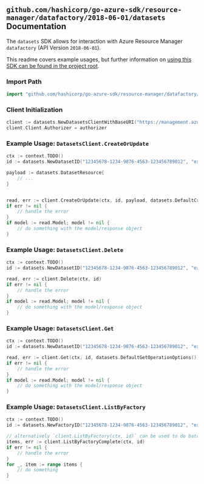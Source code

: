 
## `github.com/hashicorp/go-azure-sdk/resource-manager/datafactory/2018-06-01/datasets` Documentation

The `datasets` SDK allows for interaction with Azure Resource Manager `datafactory` (API Version `2018-06-01`).

This readme covers example usages, but further information on [using this SDK can be found in the project root](https://github.com/hashicorp/go-azure-sdk/tree/main/docs).

### Import Path

```go
import "github.com/hashicorp/go-azure-sdk/resource-manager/datafactory/2018-06-01/datasets"
```


### Client Initialization

```go
client := datasets.NewDatasetsClientWithBaseURI("https://management.azure.com")
client.Client.Authorizer = authorizer
```


### Example Usage: `DatasetsClient.CreateOrUpdate`

```go
ctx := context.TODO()
id := datasets.NewDatasetID("12345678-1234-9876-4563-123456789012", "example-resource-group", "factoryName", "datasetName")

payload := datasets.DatasetResource{
	// ...
}


read, err := client.CreateOrUpdate(ctx, id, payload, datasets.DefaultCreateOrUpdateOperationOptions())
if err != nil {
	// handle the error
}
if model := read.Model; model != nil {
	// do something with the model/response object
}
```


### Example Usage: `DatasetsClient.Delete`

```go
ctx := context.TODO()
id := datasets.NewDatasetID("12345678-1234-9876-4563-123456789012", "example-resource-group", "factoryName", "datasetName")

read, err := client.Delete(ctx, id)
if err != nil {
	// handle the error
}
if model := read.Model; model != nil {
	// do something with the model/response object
}
```


### Example Usage: `DatasetsClient.Get`

```go
ctx := context.TODO()
id := datasets.NewDatasetID("12345678-1234-9876-4563-123456789012", "example-resource-group", "factoryName", "datasetName")

read, err := client.Get(ctx, id, datasets.DefaultGetOperationOptions())
if err != nil {
	// handle the error
}
if model := read.Model; model != nil {
	// do something with the model/response object
}
```


### Example Usage: `DatasetsClient.ListByFactory`

```go
ctx := context.TODO()
id := datasets.NewFactoryID("12345678-1234-9876-4563-123456789012", "example-resource-group", "factoryName")

// alternatively `client.ListByFactory(ctx, id)` can be used to do batched pagination
items, err := client.ListByFactoryComplete(ctx, id)
if err != nil {
	// handle the error
}
for _, item := range items {
	// do something
}
```

